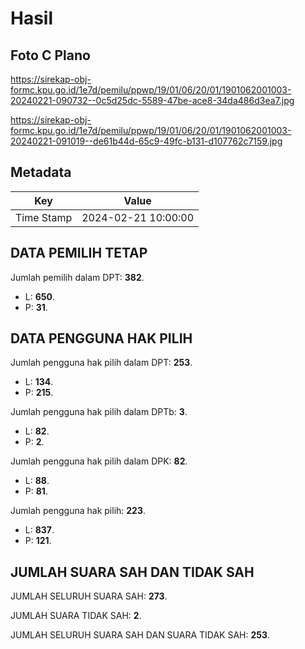 # Hasil

## Foto C Plano

https://sirekap-obj-formc.kpu.go.id/1e7d/pemilu/ppwp/19/01/06/20/01/1901062001003-20240221-090732--0c5d25dc-5589-47be-ace8-34da486d3ea7.jpg

https://sirekap-obj-formc.kpu.go.id/1e7d/pemilu/ppwp/19/01/06/20/01/1901062001003-20240221-091019--de61b44d-65c9-49fc-b131-d107762c7159.jpg


## Metadata

| Key        | Value               |
| ---------- | ------------------- |
| Time Stamp | 2024-02-21 10:00:00 |


## DATA PEMILIH TETAP

Jumlah pemilih dalam DPT: **382**.
 * L: **650**.
 * P: **31**.

## DATA PENGGUNA HAK PILIH

Jumlah pengguna hak pilih dalam DPT: **253**.
 * L: **134**.
 * P: **215**.

Jumlah pengguna hak pilih dalam DPTb: **3**.
 * L: **82**.
 * P: **2**.

Jumlah pengguna hak pilih dalam DPK: **82**.
 * L: **88**.
 * P: **81**.

Jumlah pengguna hak pilih: **223**.
 * L: **837**.
 * P: **121**.

## JUMLAH SUARA SAH DAN TIDAK SAH

JUMLAH SELURUH SUARA SAH: **273**.

JUMLAH SUARA TIDAK SAH: **2**.

JUMLAH SELURUH SUARA SAH DAN SUARA TIDAK SAH: **253**.


